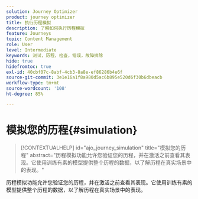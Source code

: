 ```yaml
---
solution: Journey Optimizer
product: journey optimizer
title: 执行历程模拟
description: 了解如何执行历程模拟
feature: Journeys
topic: Content Management
role: User
level: Intermediate
keywords: 测试，历程，检查，错误，故障排除
hide: true
hidefromtoc: true
exl-id: 40cbf07c-8abf-4cb3-8a8e-ef86286b4e6f
source-git-commit: 3e1e16a1f8a980d5ac6b895e520d6f30b6dbeacb
workflow-type: tm+mt
source-wordcount: '108'
ht-degree: 85%

---
```


# 模拟您的历程{#simulation}

>[!CONTEXTUALHELP]
>id="ajo_journey_simulation"
>title="模拟您的历程"
>abstract="历程模拟功能允许您验证您的历程，并在激活之前查看其表现。它使用训练有素的模型提供整个历程的数据，以了解历程在真实场景中的表现。"

历程模拟功能允许您验证您的历程，并在激活之前查看其表现。它使用训练有素的模型提供整个历程的数据，以了解历程在真实场景中的表现。
